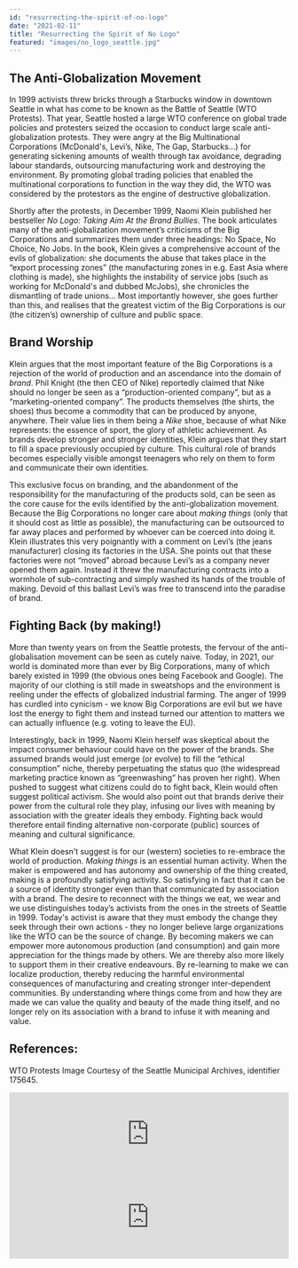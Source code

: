 ```yaml
---
id: "resurrecting-the-spirit-of-no-logo"
date: "2021-02-11"
title: "Resurrecting the Spirit of No Logo"
featured: "images/no_logo_seattle.jpg"
---
```

## The Anti-Globalization Movement

In 1999 activists threw bricks through a Starbucks window in downtown Seattle in what has come to be known as the Battle of Seattle (WTO Protests). That year,
Seattle hosted a large WTO conference on global trade policies and protesters seized the occasion to conduct large scale anti-globalization protests. 
They were angry at the Big Multinational Corporations (McDonald's, Levi’s, Nike, The Gap, Starbucks…) for generating sickening amounts of wealth 
through tax avoidance, degrading labour standards, outsourcing manufacturing work and destroying the environment. By promoting global trading 
policies that enabled the multinational corporations to function in the way they did, the WTO was considered by the protestors as the engine of 
destructive globalization.

Shortly after the protests, in December 1999, Naomi Klein published her bestseller _No Logo: Taking Aim At the Brand Bullies_. The book articulates
many of the anti-globalization movement’s criticisms of the Big Corporations and summarizes them under three headings: No Space, No Choice, No Jobs.
In the book, Klein gives a comprehensive account of the evils of globalization: she documents the abuse that takes place in the “export processing zones” 
(the manufacturing zones in e.g. East Asia where clothing is made), she highlights the instability of service jobs (such as working for McDonald's 
and dubbed McJobs), she chronicles the dismantling of trade unions… Most importantly however, she goes further than this, and realises that the
greatest victim of the Big Corporations is our (the citizen’s) ownership of culture and public space.


## Brand Worship

Klein argues that the most important feature of the Big Corporations is a rejection of the world of production and an ascendance into the domain of _brand_.
Phil Knight (the then CEO of Nike) reportedly claimed that Nike should no longer be seen as a “production-oriented company”, but as a “marketing-oriented
company”. The products themselves (the shirts, the shoes) thus become a commodity that can be produced by anyone, anywhere. Their value lies in them being a 
_Nike_ shoe, because of what Nike represents: the essence of sport, the glory of athletic achievement. As brands develop stronger and stronger identities,
Klein argues that they start to fill a space previously occupied by culture. This cultural role of brands becomes especially visible amongst teenagers who
rely on them to form and communicate their own identities. 

This exclusive focus on branding, and the abandonment of the responsibility for the manufacturing of the products sold, can be seen as the core cause 
for the evils identified by the anti-globalization movement. Because the Big Corporations no longer care about _making things_ (only that it should 
cost as little as possible), the manufacturing can be outsourced to far away places and performed by whoever can be coerced into doing it. 
Klein illustrates this very poignantly with a comment on Levi’s (the jeans manufacturer) closing its factories in the USA. She points out that these
factories were not “moved” abroad because Levi’s as a company never opened them again. Instead it threw the manufacturing contracts into a 
wormhole of sub-contracting and simply washed its hands of the trouble of making. Devoid of this ballast Levi’s was free to transcend into 
the paradise of brand.


## Fighting Back (by making!)

More than twenty years on from the Seattle protests, the fervour of the anti-globalisation movement can be seen as cutely naive. Today, in 2021, our 
world is dominated more than ever by Big Corporations, many of which barely existed in 1999 (the obvious ones being Facebook and Google).  The majority 
of our clothing is still made in sweatshops and the environment is reeling under the effects of globalized industrial farming. The anger of 1999 has 
curdled into cynicism - we know Big Corporations are evil but we have lost the energy to fight them and instead turned our attention to matters we can 
actually influence (e.g. voting to leave the EU).

Interestingly, back in 1999, Naomi Klein herself was skeptical about the impact consumer behaviour could have on the power of the brands. She assumed 
brands would just emerge (or evolve) to fill the “ethical consumption” niche, thereby perpetuating the status quo (the widespread marketing practice known as 
“greenwashing” has proven her right). When pushed to suggest what citizens could do to fight back, Klein would often suggest political activism. 
She would also point out that brands derive their power from the cultural role they play, infusing our lives with meaning by association with the greater 
ideals they embody. Fighting back would therefore entail finding alternative non-corporate (public) sources of meaning and cultural significance.

What Klein doesn’t suggest is for our (western) societies to re-embrace the world of production. _Making things_ is an essential human activity. When the 
maker is empowered and has autonomy and ownership of the thing created, making is a profoundly satisfying activity. So satisfying in fact that it can 
be a source of identity stronger even than that communicated by association with a brand. The desire to reconnect with the things we eat, we wear and we use 
distinguishes today’s activists from the ones in the streets of Seattle in 1999. Today's activist is aware that they must embody the change they seek
through their own actions - they no longer believe large organizations like the WTO can be the source of change. By becoming makers we can empower more
autonomous production (and consumption) and gain more appreciation for the things made by others. We are thereby also more likely to support them in their creative endeavours. 
By re-learning to make we can 
localize production, thereby reducing the harmful environmental consequences of manufacturing and creating stronger inter-dependent communities. 
By understanding where things come from and how they are made we can value the quality and beauty of the made thing itself, and no longer rely on its 
association with a brand to infuse it with meaning and value. 

## References:

WTO Protests Image Courtesy of the Seattle Municipal Archives, identifier 175645.

<iframe width="100%" src="https://www.youtube.com/embed/oeTgLKNb5R0" frameborder="0" allow="accelerometer; autoplay; clipboard-write; encrypted-media; gyroscope; picture-in-picture" allowfullscreen></iframe>

<iframe width="100%" src="https://www.youtube.com/embed/clXnQ3eIMCY" frameborder="0" allow="accelerometer; autoplay; clipboard-write; encrypted-media; gyroscope; picture-in-picture" allowfullscreen></iframe>
